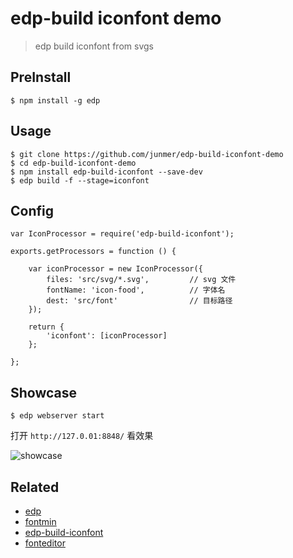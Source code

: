# edp-build iconfont demo

> edp build iconfont from svgs

## PreInstall

```
$ npm install -g edp
```

## Usage

```
$ git clone https://github.com/junmer/edp-build-iconfont-demo
$ cd edp-build-iconfont-demo
$ npm install edp-build-iconfont --save-dev
$ edp build -f --stage=iconfont
```

## Config

```
var IconProcessor = require('edp-build-iconfont');

exports.getProcessors = function () {

    var iconProcessor = new IconProcessor({
        files: 'src/svg/*.svg',         // svg 文件
        fontName: 'icon-food',          // 字体名
        dest: 'src/font'                // 目标路径
    });

    return {
        'iconfont': [iconProcessor]
    };

};
```

## Showcase

```
$ edp webserver start
```

打开 `http://127.0.01:8848/` 看效果

![showcase](screenshot/showcase.png)

## Related

- [edp](https://github.com/ecomfe/edp)
- [fontmin](https://github.com/ecomfe/fontmin)
- [edp-build-iconfont](https://github.com/ecomfe/edp-build-iconfont)
- [fonteditor](https://github.com/ecomfe/fonteditor)

